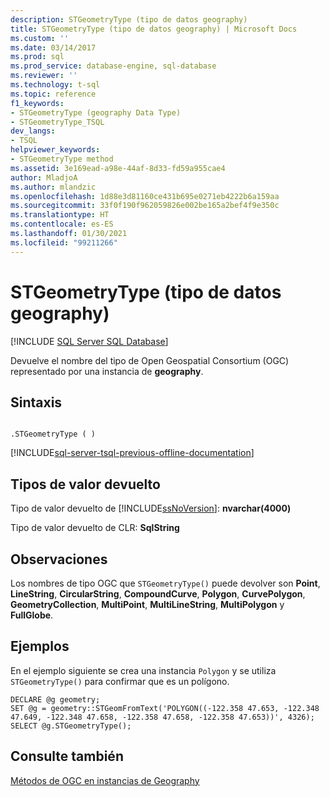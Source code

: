 ```yaml
---
description: STGeometryType (tipo de datos geography)
title: STGeometryType (tipo de datos geography) | Microsoft Docs
ms.custom: ''
ms.date: 03/14/2017
ms.prod: sql
ms.prod_service: database-engine, sql-database
ms.reviewer: ''
ms.technology: t-sql
ms.topic: reference
f1_keywords:
- STGeometryType (geography Data Type)
- STGeometryType_TSQL
dev_langs:
- TSQL
helpviewer_keywords:
- STGeometryType method
ms.assetid: 3e169ead-a98e-44af-8d33-fd59a955cae4
author: MladjoA
ms.author: mlandzic
ms.openlocfilehash: 1d88e3d81160ce431b695e0271eb4222b6a159aa
ms.sourcegitcommit: 33f0f190f962059826e002be165a2bef4f9e350c
ms.translationtype: HT
ms.contentlocale: es-ES
ms.lasthandoff: 01/30/2021
ms.locfileid: "99211266"
---
```

# <a name="stgeometrytype-geography-data-type"></a>STGeometryType (tipo de datos geography)
[!INCLUDE [SQL Server SQL Database](../../includes/applies-to-version/sql-asdb.md)]

  Devuelve el nombre del tipo de Open Geospatial Consortium (OGC) representado por una instancia de **geography**.  
  
## <a name="syntax"></a>Sintaxis  
  
```  
  
.STGeometryType ( )  
```  
  
[!INCLUDE[sql-server-tsql-previous-offline-documentation](../../includes/sql-server-tsql-previous-offline-documentation.md)]

## <a name="return-types"></a>Tipos de valor devuelto
 Tipo de valor devuelto de [!INCLUDE[ssNoVersion](../../includes/ssnoversion-md.md)]: **nvarchar(4000)**  
  
 Tipo de valor devuelto de CLR: **SqlString**  
  
## <a name="remarks"></a>Observaciones  
 Los nombres de tipo OGC que `STGeometryType()` puede devolver son **Point**, **LineString**, **CircularString**, **CompoundCurve**, **Polygon**, **CurvePolygon**, **GeometryCollection**, **MultiPoint**, **MultiLineString**, **MultiPolygon** y **FullGlobe**.  
  
## <a name="examples"></a>Ejemplos  
 En el ejemplo siguiente se crea una instancia `Polygon` y se utiliza `STGeometryType()` para confirmar que es un polígono.  
  
```  
DECLARE @g geometry;  
SET @g = geometry::STGeomFromText('POLYGON((-122.358 47.653, -122.348 47.649, -122.348 47.658, -122.358 47.658, -122.358 47.653))', 4326);  
SELECT @g.STGeometryType();  
```  
  
## <a name="see-also"></a>Consulte también  
 [Métodos de OGC en instancias de Geography](../../t-sql/spatial-geography/ogc-methods-on-geography-instances.md)  
  
  
